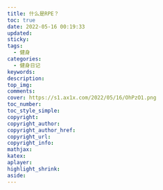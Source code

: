 ```yaml
---
title: 什么是RPE？
toc: true
date: 2022-05-16 00:19:33
updated:
sticky:
tags:
  - 健身
categories:
  - 健身日记
keywords:
description:
top_img:
comments:
cover: https://s1.ax1x.com/2022/05/16/OhPzO1.png
toc_number:
toc_style_simple:
copyright:
copyright_author:
copyright_author_href:
copyright_url:
copyright_info:
mathjax:
katex:
aplayer:
highlight_shrink:
aside:
---
```

